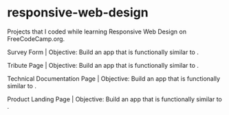 # responsive-web-design
Projects that I coded while learning Responsive Web Design on FreeCodeCamp.org.

Survey Form | Objective: Build an app that is functionally similar to <a href="https://survey-form.freecodecamp.rocks"></a>.

Tribute Page | Objective: Build an app that is functionally similar to <a href="https://personal-portfolio.freecodecamp.rocks"></a>.

Technical Documentation Page | Objective: Build an app that is functionally similar to <a href="https://technical-documentation-page.freecodecamp.rocks"></a>.

Product Landing Page | Objective: Build an app that is functionally similar to <a href="https://product-landing-page.freecodecamp.rocks"></a>. 
